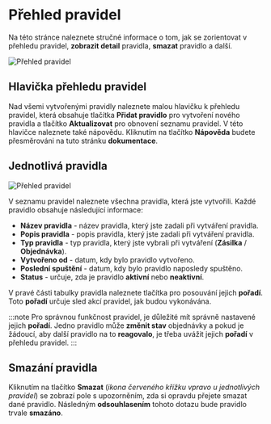 ﻿---
sidebar_position: 1
---

# Přehled pravidel

Na této stránce naleznete stručné informace o tom, jak se zorientovat v přehledu pravidel, **zobrazit detail** pravidla, **smazat** pravidlo a další.

![Přehled pravidel](/img/settings/rules/rules-overview.png)

## Hlavička přehledu pravidel
Nad všemi vytvořenými pravidly naleznete malou hlavičku k přehledu pravidel, která obsahuje tlačítka
**Přidat pravidlo** pro vytvoření nového pravidla a tlačítko **Aktualizovat** pro obnovení seznamu pravidel.
V této hlavičce naleznete také nápovědu. Kliknutím na tlačítko **Nápověda** budete přesměrováni na tuto stránku **dokumentace**.

## Jednotlivá pravidla

![Přehled pravidel](/img/settings/rules/rules-single-rule.png)

V seznamu pravidel naleznete všechna pravidla, která jste vytvořili. Každé pravidlo obsahuje následující informace:

- **Název pravidla** - název pravidla, který jste zadali při vytváření pravidla.
- **Popis pravidla** -  popis pravidla, který jste zadali při vytváření pravidla.
- **Typ pravidla** - typ pravidla, který jste vybrali při vytváření (**Zásilka** / **Objednávka**).
- **Vytvořeno od** - datum, kdy bylo pravidlo vytvořeno.
- **Poslední spuštění** - datum, kdy bylo pravidlo naposledy spuštěno.
- **Status** - určuje, zda je pravidlo **aktivní** nebo **neaktivní**.

V pravé části tabulky pravidla naleznete tlačítka pro posouvání jejich **pořadí**. 
Toto **pořadí** určuje sled akcí pravidel, jak budou vykonávána. 

:::note
Pro správnou funkčnost pravidel, je důležité mít správně nastavené jejich **pořadí**. Jedno pravidlo může **změnit stav** objednávky a pokud je žádoucí, aby další pravidlo na to **reagovalo**, je třeba uvážit jejich **pořadí** v přehledu pravidel.
:::

## Smazání pravidla

Kliknutím na tlačítko **Smazat** (*ikona červeného křížku vpravo u jednotlivých pravidel*) se zobrazí pole s upozorněním, zda si opravdu přejete smazat dané pravidlo.
Následným **odsouhlasením** tohoto dotazu bude pravidlo trvale **smazáno**.